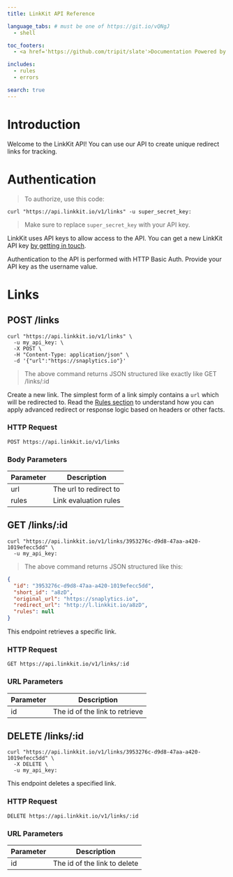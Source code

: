 ```yaml
---
title: LinkKit API Reference

language_tabs: # must be one of https://git.io/vQNgJ
  - shell

toc_footers:
  - <a href='https://github.com/tripit/slate'>Documentation Powered by Slate</a>

includes:
  - rules
  - errors

search: true
---
```


# Introduction

Welcome to the LinkKit API! You can use our API to create unique redirect links for tracking.

# Authentication

> To authorize, use this code:

```shell
curl "https://api.linkkit.io/v1/links" -u super_secret_key:
```

> Make sure to replace `super_secret_key` with your API key.

LinkKit uses API keys to allow access to the API. You can get a new LinkKit API key [by getting in touch](mailto:admin@linkkit.io).

Authentication to the API is performed with HTTP Basic Auth. Provide your API key as the username value.

# Links

## POST /links

```shell
curl "https://api.linkkit.io/v1/links" \
  -u my_api_key: \
  -X POST \
  -H "Content-Type: application/json" \
  -d '{"url":"https://snaplytics.io"}'
```

> The above command returns JSON structured like exactly like GET /links/:id

Create a new link. The simplest form of a link simply contains a `url` which will be redirected to. Read the [Rules section](#rules) to understand how you can apply advanced redirect or response logic based on headers or other facts.

### HTTP Request

`POST https://api.linkkit.io/v1/links`

### Body Parameters

Parameter | Description
--------- | -----------
url | The url to redirect to
rules | Link evaluation rules

## GET /links/:id

```shell
curl "https://api.linkkit.io/v1/links/3953276c-d9d8-47aa-a420-1019efecc5dd" \
  -u my_api_key:
```

> The above command returns JSON structured like this:

```json
{
  "id": "3953276c-d9d8-47aa-a420-1019efecc5dd",
  "short_id": "a8zD",
  "original_url": "https://snaplytics.io",
  "redirect_url": "http://l.linkkit.io/a8zD",
  "rules": null
}
```

This endpoint retrieves a specific link.

### HTTP Request

`GET https://api.linkkit.io/v1/links/:id`

### URL Parameters

Parameter | Description
--------- | -----------
id | The id of the link to retrieve

## DELETE /links/:id

```shell
curl "https://api.linkkit.io/v1/links/3953276c-d9d8-47aa-a420-1019efecc5dd" \
  -X DELETE \
  -u my_api_key:
```

This endpoint deletes a specified link.

### HTTP Request

`DELETE https://api.linkkit.io/v1/links/:id`

### URL Parameters

Parameter | Description
--------- | -----------
id | The id of the link to delete
